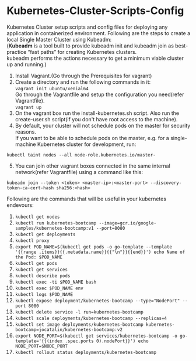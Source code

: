 # Kubernetes-Cluster-Scripts-Config
Kubernetes Cluster setup scripts and config files for deploying any application in containerized environment.
Following are the steps to create a local Single Master Cluster using Kubeadm:<br>
(**Kubeadm** is a tool built to provide kubeadm init and kubeadm join as best-practice “fast paths” for creating Kubernetes clusters.<br>
kubeadm performs the actions necessary to get a minimum viable cluster up and running.)<br>
1) Install Vagrant.(Go through the Prerequisites for vagrant)<br>
2) Create a directory and run the following commands in it:<br>
```vagrant init ubuntu/xenial64```<br>Go through the Vagrantfile and setup the configuration you need(refer Vagrantfile).<br>
```vagrant up```<br>
3) On the vagrant box run the install-kubernetes.sh script. Also run the create-user.sh script(if you don't have root access to the machine).<br>
4) By default, your cluster will not schedule pods on the master for security reasons.<br>
If you want to be able to schedule pods on the master, e.g. for a single-machine Kubernetes cluster for development, run:<br>
```
kubectl taint nodes --all node-role.kubernetes.io/master-
```
5) You can join other vagrant boxes connected in the same internal network(refer Vagrantfile) using a command like this:<br>
```
kubeadm join --token <token> <master-ip>:<master-port> --discovery-token-ca-cert-hash sha256:<hash>
```
Following are the commands that will be useful in your kubernetes endevours:
1) ```kubectl get nodes```<br>
2) ```kubectl run kubernetes-bootcamp --image=gcr.io/google-samples/kubernetes-bootcamp:v1 --port=8080 ```<br>
3) ```kubectl get deployments ```<br>
4) ```kubectl proxy ```<br>
5) ```export POD_NAME=$(kubectl get pods -o go-template --template '{{range .items}}{{.metadata.name}}{{"\n"}}{{end}}') echo Name of the Pod: $POD_NAME ```<br>
6) ```kubectl get pods ```<br>
7) ```kubectl get services ```<br>
8) ```kubectl describe pods ```<br>
9) ```kubectl exec -ti $POD_NAME bash ```<br>
10) ```kubectl exec $POD_NAME env ```<br>
11) ```kubectl logs $POD_NAME  ```<br>
12) ```kubectl expose deployment/kubernetes-bootcamp --type="NodePort" --port 8080 ```<br>
13) ```kubectl delete service -l run=kubernetes-bootcamp ```<br>
14) ```kubectl scale deployments/kubernetes-bootcamp --replicas=4 ```<br>
15) ```kubectl set image deployments/kubernetes-bootcamp kubernetes-bootcamp=jocatalin/kubernetes-bootcamp:v2 ```<br>
16) ```export NODE_PORT=$(kubectl get services/kubernetes-bootcamp -o go-template='{{(index .spec.ports 0).nodePort}}') echo NODE_PORT=$NODE_PORT ```<br>
17) ```kubectl rollout status deployments/kubernetes-bootcamp ```<br>
